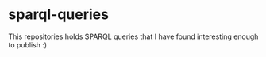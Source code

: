 # sparql-queries
This repositories holds SPARQL queries that I have found interesting enough to publish :)
